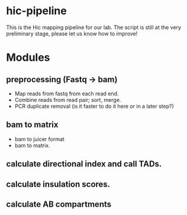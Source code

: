 # hic-pipeline
This is the Hic mapping pipeline for our lab. The script is still at the very preliminary stage, please let us know how to improve!

# Modules
## preprocessing (Fastq -> bam)
* Map reads from fastq from each read end.
* Combine reads from read pair; sort, merge.
* PCR duplicate removal (is it faster to do it here or in a later step?)
## bam to matrix 
* bam to juicer format
* bam to matrix. 
## calculate directional index and call TADs.
## calculate insulation scores. 
## calculate AB compartments 
